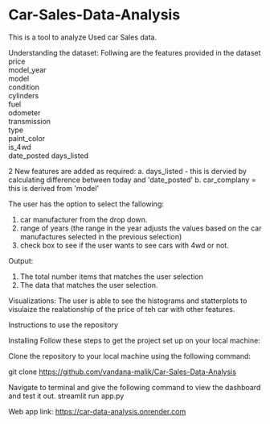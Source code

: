 # Car-Sales-Data-Analysis

This is a tool to analyze Used car Sales data. 

Understanding the dataset: Follwing are the features provided in the dataset
price                
model_year         
model           
condition             
cylinders              
fuel             
odometer           
transmission          
type                  
paint_color           
is_4wd              
date_posted 
days_listed 


2 New features are added as required:
a. days_listed - this is dervied by calculating difference between today and 'date_posted'
b. car_complany = this is derived from 'model'


The user has the option to select the fallowing:
1. car manufacturer from the drop down.
2. range of years  (the range in the year adjusts the values based on the car manufactures selected in the previous selection)
3. check box to see if the user wants to see cars with 4wd or not.

Output:
1. The total number items that matches the user selection
2. The data that matches the user selection.

Visualizations:
The user is able to see the histograms and statterplots to visulaize the realationship of the price of teh car with other features.

Instructions to use the repository

Installing
Follow these steps to get the project set up on your local machine:

Clone the repository to your local machine using the following command:

git clone https://github.com/vandana-malik/Car-Sales-Data-Analysis


Navigate to terminal and give the following command to view the dashboard and test it out.
 streamlit run app.py


Web app link: https://car-data-analysis.onrender.com

